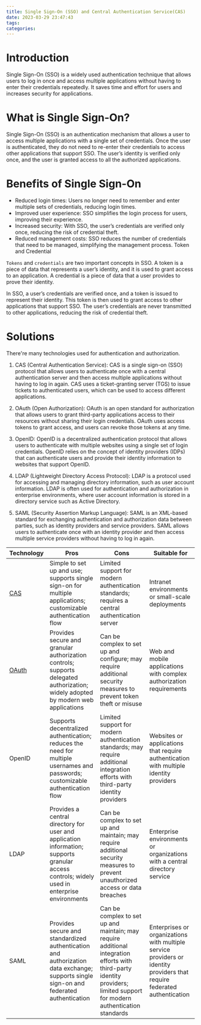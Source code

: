 ```yaml
---
title: Single Sign-On (SSO) and Central Authentication Service(CAS)
date: 2023-03-29 23:47:43
tags:
categories:
---
```


# Introduction

Single Sign-On (SSO) is a widely used authentication technique that allows users to log in once and access multiple applications without having to enter their credentials repeatedly. It saves time and effort for users and increases security for applications. 

# What is Single Sign-On?

Single Sign-On (SSO) is an authentication mechanism that allows a user to access multiple applications with a single set of credentials. Once the user is authenticated, they do not need to re-enter their credentials to access other applications that support SSO. The user’s identity is verified only once, and the user is granted access to all the authorized applications.

# Benefits of Single Sign-On

- Reduced login times: Users no longer need to remember and enter multiple sets of credentials, reducing login times.
- Improved user experience: SSO simplifies the login process for users, improving their experience.
- Increased security: With SSO, the user’s credentials are verified only once, reducing the risk of credential theft.
- Reduced management costs: SSO reduces the number of credentials that need to be managed, simplifying the management process.
Token and Credential

```Tokens``` and ```credentials``` are two important concepts in SSO. A token is a piece of data that represents a user’s identity, and it is used to grant access to an application. A credential is a piece of data that a user provides to prove their identity.

In SSO, a user’s credentials are verified once, and a token is issued to represent their identity. This token is then used to grant access to other applications that support SSO. The user’s credentials are never transmitted to other applications, reducing the risk of credential theft.

# Solutions
There're many technologies used for authentication and authorization. 

1. CAS (Central Authentication Service): CAS is a single sign-on (SSO) protocol that allows users to authenticate once with a central authentication server and then access multiple applications without having to log in again. CAS uses a ticket-granting server (TGS) to issue tickets to authenticated users, which can be used to access different applications.

2. OAuth (Open Authorization): OAuth is an open standard for authorization that allows users to grant third-party applications access to their resources without sharing their login credentials. OAuth uses access tokens to grant access, and users can revoke those tokens at any time.

3. OpenID: OpenID is a decentralized authentication protocol that allows users to authenticate with multiple websites using a single set of login credentials. OpenID relies on the concept of identity providers (IDPs) that can authenticate users and provide their identity information to websites that support OpenID.

4. LDAP (Lightweight Directory Access Protocol): LDAP is a protocol used for accessing and managing directory information, such as user account information. LDAP is often used for authentication and authorization in enterprise environments, where user account information is stored in a directory service such as Active Directory.

4. SAML (Security Assertion Markup Language): SAML is an XML-based standard for exchanging authentication and authorization data between parties, such as identity providers and service providers. SAML allows users to authenticate once with an identity provider and then access multiple service providers without having to log in again.
   

| Technology | Pros | Cons | Suitable for |
| --- | --- | --- | --- |
| [CAS]() | Simple to set up and use; supports single sign-on for multiple applications; customizable authentication flow | Limited support for modern authentication standards; requires a central authentication server | Intranet environments or small-scale deployments |
| [OAuth]() | Provides secure and granular authorization controls; supports delegated authorization; widely adopted by modern web applications | Can be complex to set up and configure; may require additional security measures to prevent token theft or misuse | Web and mobile applications with complex authorization requirements |
| OpenID | Supports decentralized authentication; reduces the need for multiple usernames and passwords; customizable authentication flow | Limited support for modern authentication standards; may require additional integration efforts with third-party identity providers | Websites or applications that require authentication with multiple identity providers |
| LDAP | Provides a central directory for user and application information; supports granular access controls; widely used in enterprise environments | Can be complex to set up and maintain; may require additional security measures to prevent unauthorized access or data breaches | Enterprise environments or organizations with a central directory service |
| SAML | Provides secure and standardized authentication and authorization data exchange; supports single sign-on and federated authentication | Can be complex to set up and maintain; may require additional integration efforts with third-party identity providers; limited support for modern authentication standards | Enterprises or organizations with multiple service providers or identity providers that require federated authentication |



